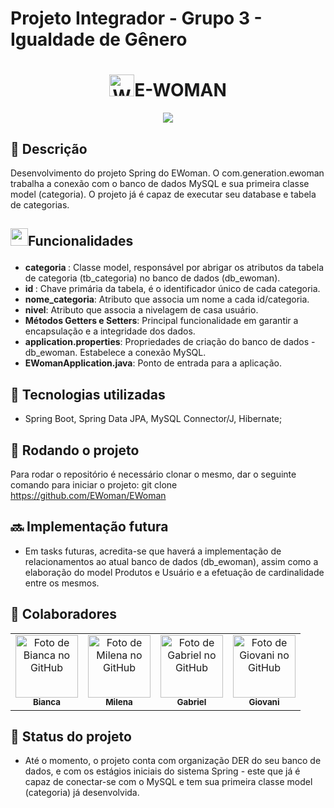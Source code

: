 # Projeto Integrador - Grupo 3 - Igualdade de Gênero
<h1 align="center"><img src="https://raw.githubusercontent.com/Tarikul-Islam-Anik/Animated-Fluent-Emojis/master/Emojis/People%20with%20professions/Woman%20Technologist%20Medium%20Skin%20Tone.png" alt="Woman Technologist Medium Skin Tone" width="40" height="35" />E-WOMAN</h1>
<div align="center">
  <img src="https://i.imgur.com/pryekPZ.png">
</div>



## :memo: Descrição
Desenvolvimento do projeto Spring do EWoman. O com.generation.ewoman trabalha a conexão com o banco de dados MySQL e sua primeira classe model (categoria).
O projeto já é capaz de executar seu database e tabela de categorias.

## <p><img src="https://i.imgur.com/OT1B2Qy.gif" width="28" height="28">Funcionalidades</p> 
* <b>categoria </b>: Classe model, responsável por abrigar os atributos da tabela de categoria (tb_categoria) no banco de dados (db_ewoman).
* <b>id </b>: Chave primária da tabela, é o identificador único de cada categoria.
* <b>nome_categoria</b>: Atributo que associa um nome a cada id/categoria.
* <b>nivel</b>: Atributo que associa a nivelagem de casa usuário.
* <b>Métodos Getters e Setters</b>: Principal funcionalidade em garantir a encapsulação e a integridade dos dados.
* <b>application.properties</b>: Propriedades de criação do banco de dados - db_ewoman. Estabelece a conexão MySQL.
* <b>EWomanApplication.java</b>: Ponto de entrada para a aplicação.

## :wrench: Tecnologias utilizadas
* Spring Boot, Spring Data JPA, MySQL Connector/J, Hibernate;

## :rocket: Rodando o projeto
Para rodar o repositório é necessário clonar o mesmo, dar o seguinte comando para iniciar o projeto:
git clone https://github.com/EWoman/EWoman

## :soon: Implementação futura
* Em tasks futuras, acredita-se que haverá a implementação de relacionamentos ao atual banco de dados (db_ewoman), assim como a elaboração do model Produtos e Usuário e a efetuação de cardinalidade entre os mesmos.

## :handshake: Colaboradores
</head>
<body>
<table align="center">
  <tr>
    <td align="center">
      <a href="http://github.com/biancavestibulares">
        <img src="https://avatars.githubusercontent.com/u/56259137?v=4" width="100px;" alt="Foto de Bianca no GitHub"/><br>
        <sub><b>Bianca</b></sub>
      </a>
    </td>
    <td align="center">
      <a href="http://github.com/biancavestibulares">
        <img src="https://avatars.githubusercontent.com/u/56259137?v=4" width="100px;" alt="Foto de Milena no GitHub"/><br>
        <sub><b>Milena</b></sub>
      </a>
    </td>
    <td align="center">
      <a href="http://github.com/biancavestibulares">
        <img src="https://avatars.githubusercontent.com/u/56259137?v=4" width="100px;" alt="Foto de Gabriel no GitHub"/><br>
        <sub><b>Gabriel</b></sub>
      </a>
    </td>
    <td align="center">
      <a href="http://github.com/biancavestibulares">
        <img src="https://avatars.githubusercontent.com/u/56259137?v=4" width="100px;" alt="Foto de Giovani no GitHub"/><br>
        <sub><b>Giovani</b></sub>
      </a>
    </td>
  </tr>
</table>

</body>
</html>



## :dart: Status do projeto
* Até o momento, o projeto conta com organização DER do seu banco de dados, e com os estágios iniciais do sistema Spring - este que já é capaz de conectar-se com o MySQL e tem sua primeira classe model (categoria) já desenvolvida.


